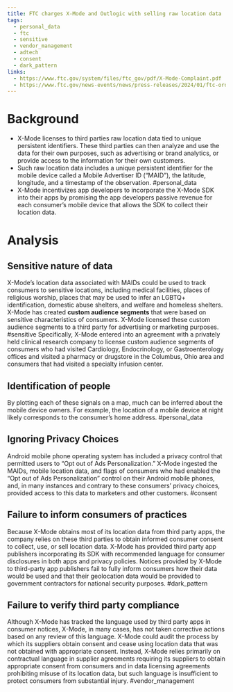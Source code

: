 ```yaml
---
title: FTC charges X-Mode and Outlogic with selling raw location data
tags:
  - personal_data
  - ftc
  - sensitive
  - vendor_management
  - adtech
  - consent
  - dark_pattern
links:
  - https://www.ftc.gov/system/files/ftc_gov/pdf/X-Mode-Complaint.pdf
  - https://www.ftc.gov/news-events/news/press-releases/2024/01/ftc-order-prohibits-data-broker-x-mode-social-outlogic-selling-sensitive-location-data
---
```

# Background
- X-Mode licenses to third parties raw location data tied to unique persistent identifiers. These third parties can then analyze and use the data for their own purposes, such as advertising or brand analytics, or provide access to the information for their own customers. 
- Such raw location data includes a unique persistent identifier for the mobile device called a Mobile Advertiser ID (“MAID”), the latitude, longitude, and a timestamp of the observation. #personal_data 
- X-Mode incentivizes app developers to incorporate the X-Mode SDK into their apps by promising the app developers passive revenue for each consumer’s mobile device that allows the SDK to collect their location data.

# Analysis
## Sensitive nature of data
X-Mode’s location data associated with MAIDs could be used to track consumers to sensitive locations, including medical facilities, places of religious worship, places that may be used to infer an LGBTQ+ identification, domestic abuse shelters, and welfare and homeless shelters. X-Mode has created **custom audience segments** that were based on sensitive characteristics of consumers. X-Mode licensed these custom audience segments to a third party for advertising or marketing purposes. #sensitive Specifically, X-Mode entered into an agreement with a privately held clinical research company to license custom audience segments of consumers who had visited Cardiology, Endocrinology, or Gastroenterology offices and visited a pharmacy or drugstore in the Columbus, Ohio area and consumers that had visited a specialty infusion center.
## Identification of people
By plotting each of these signals on a map, much can be inferred about the mobile device owners. For example, the location of a mobile device at night likely corresponds to the consumer’s home address. #personal_data 

## Ignoring Privacy Choices
Android mobile phone operating system has included a privacy control that permitted users to “Opt out of Ads Personalization.” X-Mode ingested the MAIDs, mobile location data, and flags of consumers who had enabled the “Opt out of Ads Personalization” control on their Android mobile phones, and, in many instances and contrary to these consumers’ privacy choices, provided access to this data to marketers and other customers. #consent 

## Failure to inform consumers of practices
Because X-Mode obtains most of its location data from third party apps, the company relies on these third parties to obtain informed consumer consent to collect, use, or sell location data. X-Mode has provided third party app publishers incorporating its SDK with recommended language for consumer disclosures in both apps and privacy policies. Notices provided by X-Mode to third-party app publishers fail to fully inform consumers how their data would be used and that their geolocation data would be provided to government contractors for national security purposes. #dark_pattern 

## Failure to verify third party compliance
Although X-Mode has tracked the language used by third party apps in consumer notices, X-Mode, in many cases, has not taken corrective actions based on any review of this language. X-Mode could audit the process by which its suppliers obtain consent and cease using location data that was not obtained with appropriate consent. Instead, X-Mode relies primarily on contractual language in supplier agreements requiring its suppliers to obtain appropriate consent from consumers and in data licensing agreements prohibiting misuse of its location data, but such language is insufficient to protect consumers from substantial injury. #vendor_management 